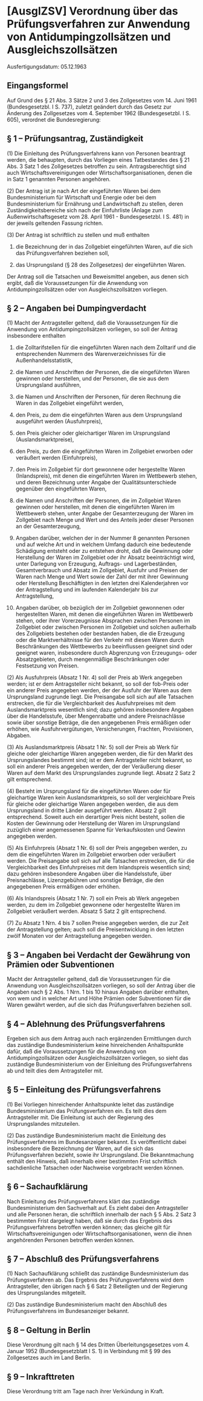 # [AusglZSV] Verordnung über das Prüfungsverfahren zur Anwendung von Antidumpingzollsätzen und Ausgleichszollsätzen

Ausfertigungsdatum: 05.12.1963

 

## Eingangsformel

Auf Grund des § 21 Abs. 3 Sätze 2 und 3 des Zollgesetzes vom 14. Juni 1961 (Bundesgesetzbl. I S. 737), zuletzt geändert durch das Gesetz zur Änderung des Zollgesetzes vom 4. September 1962 (Bundesgesetzbl. I S. 605), verordnet die Bundesregierung:


## § 1 – Prüfungsantrag, Zuständigkeit

(1) Die Einleitung des Prüfungsverfahrens kann von Personen beantragt werden, die behaupten, durch das Vorliegen eines Tatbestandes des § 21 Abs. 3 Satz 1 des Zollgesetzes betroffen zu sein. Antragsberechtigt sind auch Wirtschaftsvereinigungen oder Wirtschaftsorganisationen, denen die in Satz 1 genannten Personen angehören.

(2) Der Antrag ist je nach Art der eingeführten Waren bei dem Bundesministerium für Wirtschaft und Energie oder bei dem Bundesministerium für Ernährung und Landwirtschaft zu stellen, deren Zuständigkeitsbereiche sich nach der Einfuhrliste (Anlage zum Außenwirtschaftsgesetz vom 28. April 1961 - Bundesgesetzbl. I S. 481) in der jeweils geltenden Fassung richten.

(3) Der Antrag ist schriftlich zu stellen und muß enthalten

1. die Bezeichnung der in das Zollgebiet eingeführten Waren, auf die sich das Prüfungsverfahren beziehen soll,

2. das Ursprungsland (§ 28 des Zollgesetzes) der eingeführten Waren.

Der Antrag soll die Tatsachen und Beweismittel angeben, aus denen sich ergibt, daß die Voraussetzungen für die Anwendung von Antidumpingzollsätzen oder von Ausgleichszollsätzen vorliegen.


## § 2 – Angaben bei Dumpingverdacht

(1) Macht der Antragsteller geltend, daß die Voraussetzungen für die Anwendung von Antidumpingzollsätzen vorliegen, so soll der Antrag insbesondere enthalten

1. die Zolltarifstellen für die eingeführten Waren nach dem Zolltarif und die entsprechenden Nummern des Warenverzeichnisses für die Außenhandelsstatistik,

2. die Namen und Anschriften der Personen, die die eingeführten Waren gewinnen oder herstellen, und der Personen, die sie aus dem Ursprungsland ausführen,

3. die Namen und Anschriften der Personen, für deren Rechnung die Waren in das Zollgebiet eingeführt werden,

4. den Preis, zu dem die eingeführten Waren aus dem Ursprungsland ausgeführt werden (Ausfuhrpreis),

5. den Preis gleicher oder gleichartiger Waren im Ursprungsland (Auslandsmarktpreise),

6. den Preis, zu dem die eingeführten Waren im Zollgebiet erworben oder veräußert werden (Einfuhrpreis),

7. den Preis im Zollgebiet für dort gewonnene oder hergestellte Waren (Inlandspreis), mit denen die eingeführten Waren im Wettbewerb stehen, und deren Bezeichnung unter Angabe der Qualitätsunterschiede gegenüber den eingeführten Waren,

8. die Namen und Anschriften der Personen, die im Zollgebiet Waren gewinnen oder herstellen, mit denen die eingeführten Waren im Wettbewerb stehen, unter Angabe der Gesamterzeugung der Waren im Zollgebiet nach Menge und Wert und des Anteils jeder dieser Personen an der Gesamterzeugung,

9. Angaben darüber, welchen der in der Nummer 8 genannten Personen und auf welche Art und in welchem Umfang dadurch eine bedeutende Schädigung entsteht oder zu entstehen droht, daß die Gewinnung oder Herstellung der Waren im Zollgebiet oder ihr Absatz beeinträchtigt wird, unter Darlegung von Erzeugung, Auftrags- und Lagerbeständen, Gesamtverbrauch und Absatz im Zollgebiet, Ausfuhr und Preisen der Waren nach Menge und Wert sowie der Zahl der mit ihrer Gewinnung oder Herstellung Beschäftigten in den letzten drei Kalenderjahren vor der Antragstellung und im laufenden Kalenderjahr bis zur Antragstellung,

10. Angaben darüber, ob bezüglich der im Zollgebiet gewonnenen oder hergestellten Waren, mit denen die eingeführten Waren im Wettbewerb stehen, oder ihrer Vorerzeugnisse Absprachen zwischen Personen im Zollgebiet oder zwischen Personen im Zollgebiet und solchen außerhalb des Zollgebiets bestehen oder bestanden haben, die die Erzeugung oder die Marktverhältnisse für den Verkehr mit diesen Waren durch Beschränkungen des Wettbewerbs zu beeinflussen geeignet sind oder geeignet waren, insbesondere durch Abgrenzung von Erzeugungs- oder Absatzgebieten, durch mengenmäßige Beschränkungen oder Festsetzung von Preisen.

(2) Als Ausfuhrpreis (Absatz 1 Nr. 4) soll der Preis ab Werk angegeben werden; ist er dem Antragsteller nicht bekannt, so soll der fob-Preis oder ein anderer Preis angegeben werden, der der Ausfuhr der Waren aus dem Ursprungsland zugrunde liegt. Die Preisangabe soll sich auf alle Tatsachen erstrecken, die für die Vergleichbarkeit des Ausfuhrpreises mit dem Auslandsmarktpreis wesentlich sind; dazu gehören insbesondere Angaben über die Handelsstufe, über Mengenrabatte und andere Preisnachlässe sowie über sonstige Beträge, die den angegebenen Preis ermäßigen oder erhöhen, wie Ausfuhrvergütungen, Versicherungen, Frachten, Provisionen, Abgaben.

(3) Als Auslandsmarktpreis (Absatz 1 Nr. 5) soll der Preis ab Werk für gleiche oder gleichartige Waren angegeben werden, die für den Markt des Ursprungslandes bestimmt sind; ist er dem Antragsteller nicht bekannt, so soll ein anderer Preis angegeben werden, der der Veräußerung dieser Waren auf dem Markt des Ursprungslandes zugrunde liegt. Absatz 2 Satz 2 gilt entsprechend.

(4) Besteht im Ursprungsland für die eingeführten Waren oder für gleichartige Waren kein Auslandsmarktpreis, so soll der vergleichbare Preis für gleiche oder gleichartige Waren angegeben werden, die aus dem Ursprungsland in dritte Länder ausgeführt werden. Absatz 2 gilt entsprechend. Soweit auch ein derartiger Preis nicht besteht, sollen die Kosten der Gewinnung oder Herstellung der Waren im Ursprungsland zuzüglich einer angemessenen Spanne für Verkaufskosten und Gewinn angegeben werden.

(5) Als Einfuhrpreis (Absatz 1 Nr. 6) soll der Preis angegeben werden, zu dem die eingeführten Waren im Zollgebiet erworben oder veräußert werden. Die Preisangabe soll sich auf alle Tatsachen erstrecken, die für die Vergleichbarkeit des Einfuhrpreises mit dem Inlandspreis wesentlich sind; dazu gehören insbesondere Angaben über die Handelsstufe, über Preisnachlässe, Lizenzgebühren und sonstige Beträge, die den angegebenen Preis ermäßigen oder erhöhen.

(6) Als Inlandspreis (Absatz 1 Nr. 7) soll ein Preis ab Werk angegeben werden, zu dem im Zollgebiet gewonnene oder hergestellte Waren im Zollgebiet veräußert werden. Absatz 5 Satz 2 gilt entsprechend.

(7) Zu Absatz 1 Nrn. 4 bis 7 sollen Preise angegeben werden, die zur Zeit der Antragstellung gelten; auch soll die Preisentwicklung in den letzten zwölf Monaten vor der Antragstellung angegeben werden.


## § 3 – Angaben bei Verdacht der Gewährung von Prämien oder Subventionen

Macht der Antragsteller geltend, daß die Voraussetzungen für die Anwendung von Ausgleichszollsätzen vorliegen, so soll der Antrag über die Angaben nach § 2 Abs. 1 Nrn. 1 bis 10 hinaus Angaben darüber enthalten, von wem und in welcher Art und Höhe Prämien oder Subventionen für die Waren gewährt werden, auf die sich das Prüfungsverfahren beziehen soll.


## § 4 – Ablehnung des Prüfungsverfahrens

Ergeben sich aus dem Antrag auch nach ergänzenden Ermittlungen durch das zuständige Bundesministerium keine hinreichenden Anhaltspunkte dafür, daß die Voraussetzungen für die Anwendung von Antidumpingzollsätzen oder Ausgleichszollsätzen vorliegen, so sieht das zuständige Bundesministerium von der Einleitung des Prüfungsverfahrens ab und teilt dies dem Antragsteller mit.


## § 5 – Einleitung des Prüfungsverfahrens

(1) Bei Vorliegen hinreichender Anhaltspunkte leitet das zuständige Bundesministerium das Prüfungsverfahren ein. Es teilt dies dem Antragsteller mit. Die Einleitung ist auch der Regierung des Ursprungslandes mitzuteilen.

(2) Das zuständige Bundesministerium macht die Einleitung des Prüfungsverfahrens im Bundesanzeiger bekannt. Es veröffentlicht dabei insbesondere die Bezeichnung der Waren, auf die sich das Prüfungsverfahren bezieht, sowie ihr Ursprungsland. Die Bekanntmachung enthält den Hinweis, daß innerhalb einer bestimmten Frist schriftlich sachdienliche Tatsachen oder Nachweise vorgebracht werden können.


## § 6 – Sachaufklärung

Nach Einleitung des Prüfungsverfahrens klärt das zuständige Bundesministerium den Sachverhalt auf. Es zieht dabei den Antragsteller und alle Personen heran, die schriftlich innerhalb der nach § 5 Abs. 2 Satz 3 bestimmten Frist dargelegt haben, daß sie durch das Ergebnis des Prüfungsverfahrens betroffen werden können; das gleiche gilt für Wirtschaftsvereinigungen oder Wirtschaftsorganisationen, wenn die ihnen angehörenden Personen betroffen werden können.


## § 7 – Abschluß des Prüfungsverfahrens

(1) Nach Sachaufklärung schließt das zuständige Bundesministerium das Prüfungsverfahren ab. Das Ergebnis des Prüfungsverfahrens wird dem Antragsteller, den übrigen nach § 6 Satz 2 Beteiligten und der Regierung des Ursprungslandes mitgeteilt.

(2) Das zuständige Bundesministerium macht den Abschluß des Prüfungsverfahrens im Bundesanzeiger bekannt.


## § 8 – Geltung in Berlin

Diese Verordnung gilt nach § 14 des Dritten Überleitungsgesetzes vom 4. Januar 1952 (Bundesgesetzblatt I S. 1) in Verbindung mit § 99 des Zollgesetzes auch im Land Berlin.


## § 9 – Inkrafttreten

Diese Verordnung tritt am Tage nach ihrer Verkündung in Kraft.
